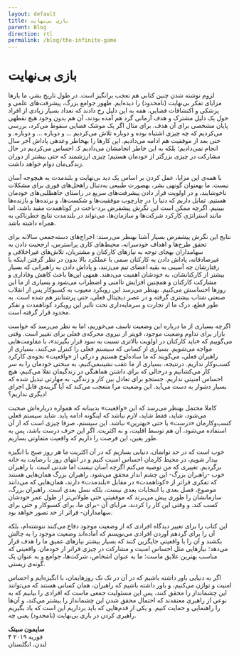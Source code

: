 ```yaml
---
layout: default
title: بازی بی‌نهایت
parent: Blog
direction: rtl
permalink: /blog/the-infinite-game
---
```


# بازی بی‌نهایت

لزوم نوشته شدن چنین کتابی هم تعجب برانگیز است. در طول تاریخ بشر، ما بارها مزایای تفکر بی‌نهایت (نامحدود) را دیدەایم. ظهور جوامع بزرگ، پیشرفت‌های علمی و پزشکی و اکتشافات فضایی، همه به این دلیل رخ دادند که تعداد بسیار زیادی از افراد حول یک دلیل مشترک و هدف آرمانی گرد هم آمده بودند، آن هم بدون وجود هیچ نقطهی پایان مشخصی برای آن هدف. برای مثال اگر یک موشک فضایی سقوط می‌کرد، بررسی می‌کردیم که چە چیزی اشتباه بوده و دوباره تلاش می‌کردیم ... و دوباره ... و دوباره. و حتی بعد از موفقیت هم ادامه می‌دادیم. این کارها را بهخاطر وعدهی پاداش آخر سال انجام نمی‌دادیم؛ بلکه به این خاطر انجامشان می‌دادیم کہ احساس می‌کردیم در حال مشارکت در چیزی بزرگتر از خودمان هستیم؛ چیزی ارزشمند که حتی بیشتر از دوران زندگی‌مان دوام خواهد داشت.

با همه‌ی این مزایا، عمل کردن بر اساس یک دید بی‌نهایت و بلندمدت به هیچوجه آسان نیست. ما بهعنوان گونهی بشر، بهصورت طبیعی بەدنبال راهحل‌های فوری برای مشکلات ناخوشایند، و در اولویت قرار دادن پیشرفت‌های سریع در راستای جاهطلبی‌های خودمان هستیم. تمایل داریم که دنیا را در چارچوب موفقیت‌ها و شکست‌ها، و برنده‌ها و بازنده‌ها بیینیم. اگرچه ممکن است این نگرش پیشفرض برد-باخت در کوتاهمدت مفید باشد، اما مانند استراتژې كاركرد شرکت‌ها و سازمان‌ها، می‌تواند در بلندمدت نتایج خطرناکی به همراه داشته باشد.

نتایج این نگرش پیشفرض بسیار آشنا بهنظر می‌رسند: اخراج‌های دستەجمعی سالانه برای تحقق طرح‌ها و اهداف خودسرانه، محیط‌های کاری پراسترس، ارجحیت دادن به سهامداران بهجای توجه به نیازهای کارکنان و مشتریان، تلاش‌های غیراخلاقی و غیرصادقانه، پاداش دادن به کارکنان سمی با عملکرد بالا بدون در نظر گرفتن اینکه با رفتارشان چه آسیبی به بقیه اعضای تیم می‌زنند، و پاداش دادن به راهبرانی که بسیار بیشتر از کارکنانشان، به خودشان اهمیت می‌دهند. همهی این‌ها باعٹ كاهش وفاداری و مشارکت کارکنان و همچنین افزایش ناامنی و اضطراب می‌شود و بسیاری از ما این روزها احساسش می‌کنیم. بهنظر می‌رسد این رویکرد معیوب به کسبوکار پس از انقلاب صنعتی شتاب بیشتری گرفته و در عصر دیجیتال فعلی، حتی پرشتابتر هم شده است. به طور قطع، درک ما از تجارت و سرمایەداری تحت تاثیر این رویکرد کوتاهمدت و تفکر محدود قرار گرفته است.

اگرچه بسیاری از ما درباره این وضعیت تاسف می‌خوریم، اما به نظر می‌رسد که خواست بازار برای تداوم وضعیت موجود، قویتر از نیروی محرکه‌ی فعلی برای تغییر است. وقتی می‌گوییم که «باید کارکنان در اولویت بالاتری نسبت به سود قرار بگیرند»، با مقاومت‌هایی مواجه می‌شویم. بسیاری از کسانی که سیستم فعلی را کنترل می‌کنند، بسیاری از راهبران فعلی، می‌گویند که ما سادەلوح هستیم و درکی از «واقعیت» نحوەی کارکرد کسب‌وکار نداریم. درنتیجه، بسیاری از ما عقب نشينىمی‌کنیم، به سختی خودمان را به سر کار می‌‌کشانیم و درحالی که برای داشتن هماهنگی در زندگیمان تقلا می‌کنیم، هیچ احساس امنیتی نداریم. جستجو برای تعادل بین کار و زندگی، به مهارتی تبدیل شده که بسیار دشوار به دست می‌آید. این وضعیت مرا متعجب می‌کند که آیا گزینه‌ی قابل اجرای دیگری نداریم؟!

کاملا محتمل بهنظر می‌رسد که این «واقعیت» بدبینانه که همواره درباره‌اش صحبت می‌شود، شاید، فقط شاید، لازم نباشد که اینگونه ادامه یابد. شاید سیستم فعلی کسب‌وکارمان «درست» یا حتی «بهترین» نباشد. این سیستم، صرفا چیزی است که از آن استفاده می‌شود، آن هم توسط اقلیت، و نه اکثریت. اگر این حرف درست باشد، پس به طور یقین، این فرصت را داریم که واقعیت متفاوتی بسازیم.

خوب است که در حد توانمان، دنیایی بسازیم که در آن اکثریت ما هر روز صبح با انگیزه بیدار شویم، در محیط کارمان احساس امنیت کنیم و در انتهای روز با رضایت به خانه برگردیم. تغییری که من توصیه می‌کنم اگرچه آسان نیست اما شدنی است. با راهبران خوب -راهبران بزرگ- این چشم انداز محقق می‌شود. راهبران بزرگ همان‌هایی هستند که تفکری فراتر از «کوتاهمدت» در مقابل «بلندمدت» دارند، همان‌هایی که می‌دانند موضوع، فصل بعدی یا انتخابات بعدی نیست، بلکه نسل بعدی است. راهبران بزرگ، سازمانشان را طوری پیش می‌برند که موفقیتی حتی طولانی‌تر از طول عمر خودشان کسب کند. و وقتی این کار را کردند، مزایای آن -برای ما، برای کسبوکار و حتی برای سهامداران- فراتر از حد تصور خواهد بود.

این کتاب را برای تغییر دیدگاه افرادی که از وضعیت موجود دفاع می‌كنند ننوشته‌ام، بلکه آن را برای گردهم آوردن افرادی می‌نویسم که آماده‌اند وضعیت موجود را به چالش بکشند و آن را با واقعیتی جایگزین کنند که بسیار بیشتر نیازهای عمیق ما را هدف قرار می‌دهد؛ نیازهایی مثل احساس امنیت و مشارکت در چیزی فراتر از خودمان. واقعیتی که مناسب بهترین علایق ماست؛ ما به عنوان اشخاص، شرکت‌ها، جوامع و به عنوان یک گونەی زیستی.

اگر به دنیایی باور داشته باشیم که در آن در تک تک روزهایمان، با انگیزه‌ایم و احساس امنیت و توازن می‌کنیم، و باور داشته باشیم که راهبران، همان کسانی هستند که می‌توانند این چشمانداز را محقق کنند، پس این مسئولیت جمعی ماست که افرادی را بیابیم که به نوعی از راهبری معتقدند كە احتمال محقق شدن این چشمانداز را بیشتر می‌کند، و آن‌ها را راهنمایی و حمایت کنیم. و یکی از قدم‌هایی که باید برداریم این است که یاد بگیریم راهبری کردن در بازی بی‌نهایت (نامحدود) يعنى چه.

**سایمون سینک**  
۴ فوریه ۲۰۱۹  
لندن، انگلستان
